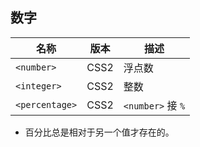 ## 数字

| 名称           | 版本 | 描述              |
| -------------- | ---- | ----------------- |
| `<number>`     | CSS2 | 浮点数            |
| `<integer>`    | CSS2 | 整数              |
| `<percentage>` | CSS2 | `<number>` 接 `%` |

* 百分比总是相对于另一个值才存在的。

